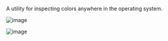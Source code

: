A utility for inspecting colors anywhere in the operating system.

![image](https://cloud.githubusercontent.com/assets/865624/10009403/cdf6f336-60a1-11e5-9fca-3eab02521bb0.png)

![image](https://cloud.githubusercontent.com/assets/865624/10009236/36416c30-609f-11e5-9b67-e2485b5de77a.png)
